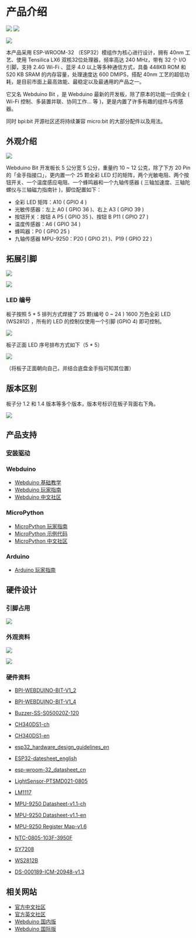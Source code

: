 
# 产品介绍

![](https://img.shields.io/badge/open%20source-bananpi-brightgreen.svg)
![](https://img.shields.io/badge/support-webduino-blue.svg)

![](https://webduino.com.cn/site/img/tutorials/zh_cn/detail-03.gif)

本产品采用 ESP-WROOM-32 （ESP32）模组作为核心进行设计，拥有 40nm 工艺、使用 Tensilica LX6 双核32位处理器，频率高达 240 MHz，带有 32 个 I/O 引脚，支持 2.4G Wi-Fi 、蓝牙 4.0 以上等多种通信方式，具备 448KB ROM 和 520 KB SRAM 的内存容量，处理速度达 600 DMIPS，搭配 40nm 工艺的超低功耗，是目前市面上最高效能、最稳定以及最通用的产品之一。

它又名 Webduino Bit ，是 Webduino 最新的开发板，除了原本的功能一应俱全 ( Wi-Fi 控制、多装置并联、协同工作... 等 )，更是内置了许多有趣的组件与传感器。

同时 bpi:bit 开源社区还将持续兼容 micro:bit 的大部分配件以及用法。

## 外观介绍

![](readme/Interface_CN.jpg)

Webduino Bit 开发板长 5 公分宽 5 公分，重量约 10 ~ 12 公克，除了下方 20 Pin 的「金手指接口」，更内置一个 25 颗全彩 LED 灯的矩阵，两个光敏电阻、两个按钮开关、一个温度感应电阻、一个蜂鸣器和一个九轴传感器 ( 三轴加速度、三轴陀螺仪与三轴磁力指南针 )，脚位配置如下：

- 全彩 LED 矩阵：A10 ( GPIO 4 )
- 光敏传感器：左上 A0 ( GPIO 36 )、右上 A3 ( GPIO 39 )
- 按钮开关：按钮 A P5 ( GPIO 35 )、按钮 B P11 ( GPIO 27 )
- 温度传感器：A6 ( GPIO 34 )
- 蜂鸣器：P0 ( GPIO 25 )
- 九轴传感器 MPU-9250：P20 ( GPIO 21 )、P19 ( GPIO 22 )

## 拓展引脚

![](readme/goldfinger.jpg)

![](readme/pin-define.jpg)

### LED 编号

板子按照 5 * 5 排列方式焊接了 25 颗(编号 0 ~ 24 ) 1600 万色全彩 LED (WS2812) ，所有的 LED 的控制仅使用一个引脚 (GPIO 4) 即可控制。

![](readme/product.jpg)

板子正面 LED 序号排布方式如下（5 * 5）

![](readme/table.png)

（将板子正面朝向自己，并结合底盘金手指可知其位置）

## 版本区别

板子分 1.2 和 1.4 版本等多个版本，版本号标识在板子背面右下角。

![](readme/version.jpg)

## 产品支持

### [安装驱动](driver.md)

### Webduino

- [Webduino 基础教学](https://webduino.com.cn/site/zh_cn/tutorials.html)
- [Webduino 玩家指南](https://github.com/BPI-STEAM/BPI-BIT-WebDuino)
- [Webduino 中文社区](https://forum.banana-pi.org.cn/c/bpi-bit/webduino)

### MicroPython

- [MicroPython 玩家指南](https://github.com/BPI-STEAM/BPI-BIT-MicroPython)
- [MicroPython 示例代码](https://github.com/BPI-STEAM/BPI-BIT-Samples)
- [MicroPython 中文社区](https://forum.banana-pi.org.cn/c/bpi-bit/micropython)

### Arduino

- [Arduino 玩家指南](https://github.com/BPI-STEAM/BPI-BIT-Arduino)

## 硬件设计

### 引脚占用

![](readme/extern.png)

### 外观资料

![](readme/bot.png)

![](readme/top.png)

### 硬件资料

- [BPI-WEBDUINO-BIT-V1_2](https://github.com/BPI-STEAM/BPI-BIT-Hardware/tree/master/docs/BPI-WEBDUINO-BIT-V1_2.pdf)

- [BPI-WEBDUINO-BIT-V1_4](https://github.com/BPI-STEAM/BPI-BIT-Hardware/tree/master/docs/BPI-WEBDUINO-BIT-V1_4.pdf)

- [Buzzer-SS-S050020Z-120](https://github.com/BPI-STEAM/BPI-BIT-Hardware/tree/master/docs/Buzzer-SS-S050020Z-120.pdf)

- [CH340DS1-ch](https://github.com/BPI-STEAM/BPI-BIT-Hardware/tree/master/docs/CH340DS1-ch.pdf)

- [CH340DS1-en](https://github.com/BPI-STEAM/BPI-BIT-Hardware/tree/master/docs/CH340DS1-en.pdf)

- [esp32_hardware_design_guidelines_en](https://github.com/BPI-STEAM/BPI-BIT-Hardware/tree/master/docs/esp32_hardware_design_guidelines_en.pdf)

- [ESP32-datesheet_english](https://github.com/BPI-STEAM/BPI-BIT-Hardware/tree/master/docs/ESP32-datesheet_english.pdf)

- [esp-wroom-32_datasheet_cn](https://github.com/BPI-STEAM/BPI-BIT-Hardware/tree/master/docs/esp-wroom-32_datasheet_cn.pdf)

- [LightSensor-PTSMD021-0805](https://github.com/BPI-STEAM/BPI-BIT-Hardware/tree/master/docs/LightSensor-PTSMD021-0805.pdf)

- [LM1117](https://github.com/BPI-STEAM/BPI-BIT-Hardware/tree/master/docs/LM1117.pdf)

- [MPU-9250 Datasheet-v1.1-ch](https://github.com/BPI-STEAM/BPI-BIT-Hardware/tree/master/docs/MPU-9250%20Datasheet-v1.1-ch.pdf)

- [MPU-9250 Datasheet-v1.1-en](https://github.com/BPI-STEAM/BPI-BIT-Hardware/tree/master/docs/MPU-9250%20Datasheet-v1.1-en.pdf)

- [MPU-9250 Register Map-v1.6](https://github.com/BPI-STEAM/BPI-BIT-Hardware/tree/master/docs/MPU-9250%20Register%20Map-v1.6.pdf)

- [NTC-0805-103F-3950F](https://github.com/BPI-STEAM/BPI-BIT-Hardware/tree/master/docs/NTC-0805-103F-3950F.pdf)

- [SY7208](https://github.com/BPI-STEAM/BPI-BIT-Hardware/tree/master/docs/SY7208.pdf)

- [WS2812B](https://github.com/BPI-STEAM/BPI-BIT-Hardware/tree/master/docs/WS2812B.pdf)

- [DS-000189-ICM-20948-v1.3](https://github.com/BPI-STEAM/BPI-BIT-Hardware/tree/master/docs/DS-000189-ICM-20948-v1.3.pdf)

## 相关网站

- [官方中文社区](https://forum.banana-pi.org.cn/c/bpi)
- [官方英文社区](http://forum.banana-pi.org/c/bpi-bit)
- [Webduino 国内版](https://webduino.com.cn/site/)
- [Webduino 国际版](https://webduino.io/)
